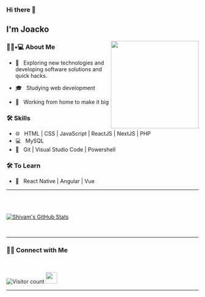### Hi there 👋<h2> I'm Joacko</h2>

<img align='right' src="https://media.giphy.com/media/M9gbBd9nbDrOTu1Mqx/giphy.gif" width="230">

<h3> 👨🏻•💻 About Me </h3>



- 🤔 &nbsp; Exploring new technologies and developing software solutions and quick hacks.

- 🎓 &nbsp; Studying web development

- 🌱 &nbsp; Working from home to make it big


<h3>🛠 Skills</h3>



- 🌐 &nbsp; HTML | CSS | JavaScript | ReactJS | NextJS | PHP 
- 💻 &nbsp; MySQL
- 🔧 &nbsp; Git | Visual Studio Code | Powershell

<!--
- 🛢 &nbsp; MySQL | MongoDB
- 🔧 &nbsp; Git | Markdown | Selenium | Tidyverse
- 🖥 &nbsp; Illustrator| Photoshop | InDesign
-->



<h3>🛠 To Learn</h3>

- 🔧 &nbsp; React Native | Angular | Vue

<hr>



<br/><br/>

[![Shivam's GitHub Stats](https://github-readme-stats.vercel.app/api?username=asx-dev&show_icons=true)](https://github.com/JoackoDev)

<br/>


<hr>



<h3> 🤝🏻 Connect with Me </h3>

<br>

![Visitor count](https://visitor-badge.laobi.icu/badge?page_id=JoackoDev.JoackoDev)   <img src="https://media.giphy.com/media/dxn6fRlTIShoeBr69N/giphy.gif" width="30">





<hr>
